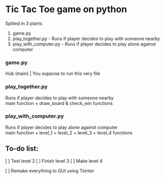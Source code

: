 # Tic Tac Toe game on python

Splited in 3 plarts:
1. game.py
2. play_together.py - Runs if player decides to play with someone nearby
3. play_with_computer.py - Runs if player decides to play alone against computer

### game.py
Hub (main) | You suppose to run this very file

###  play_together.py
Runs if player decides to play with someone nearby  
main function + draw_board & check_win functions  

### play_with_computer.py
Runs if player decides to play alone against computer  
main function + level_1 + level_2 + level_3 + level_4 functions  

## To-do list:
[ ] Test level 2
[ ] Finish level 3
[ ] Make level 4
  
[ ] Remake everything to GUI using Tkinter
